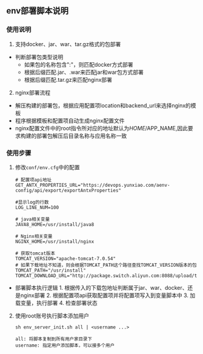 ## env部署脚本说明

### 使用说明
1. 支持docker、jar、war、tar.gz格式的包部署
  - 判断部署包类型说明
    - 如果包的名称包含":"，则匹配docker方式部署
    - 根据后缀匹配.jar、.war来匹配jar和war包方式部署
    - 根据后缀匹配.tar.gz来匹配nginx部署
  
2. nginx部署流程
  - 解压构建的部署包，根据应用配置项location和backend_url来选择nginx的模板
  - 程序根据模板和配置项自动生成nginx配置文件
  - nginx配置文件中的root指令所对应的地址默认为$HOME/$APP_NAME,因此要求构建的部署包解压后目录名称与应用名称一致


### 使用步骤

1. 修改```conf/env.cfg```中的配置
    ```shell
    # 配置项api地址
    GET_ANTX_PROPERTIES_URL="https://devops.yunxiao.com/aenv-config/api/export/exportAntxProperties"

    #显示log的行数
    LOG_LINE_NUM=100 

    # java相关变量
    JAVA8_HOME=/usr/install/java8

    # Nginx相关变量
    NGINX_HOME=/usr/install/nginx

    # 获取tomcat版本
    TOMCAT_VERSION="apache-tomcat-7.0.54"
    # 如果下载地址不知道，则会根据TOMCAT_PATH这个路径查找TOMCAT_VERSION版本的包
    TOMCAT_PATH="/usr/install"
    TOMCAT_DOWNLOAD_URL="http://package.switch.aliyun.com:8088/upload/tools/${TOMCAT_VERSION}.zip"

   ```

  -  部署脚本执行逻辑
    1. 根据传入的下载包地址判断属于jar、war、docker、还是nginx部署
    2. 根据配置项api获取配置项并将配置项写入到变量脚本中
    3. 加载变量，执行部署
    4. 检查部署状态


2. 使用root账号执行脚本添加用户
   ```shell
   sh env_server_init.sh all | <username ...>

   all: 将脚本复制到所有用户家目录下
   username: 指定用户添加脚本，可以接多个用户

   ```

